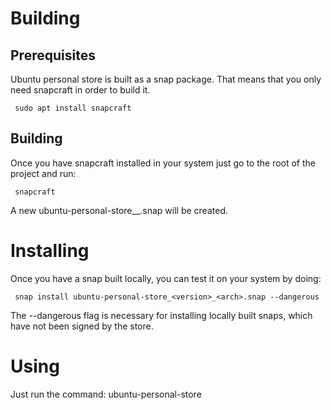 # Building

## Prerequisites

Ubuntu personal store is built as a snap package. That means that you only need snapcraft in order to build it.

     sudo apt install snapcraft

## Building

Once you have snapcraft installed in your system just go to the root of the project and run:

     snapcraft

A new ubuntu-personal-store_<version>_<arch>.snap will be created.

# Installing

Once you have a snap built locally, you can test it on your system by doing:

     snap install ubuntu-personal-store_<version>_<arch>.snap --dangerous

The --dangerous flag is necessary for installing locally built snaps, which
have not been signed by the store.

# Using

Just run the command:
     ubuntu-personal-store


